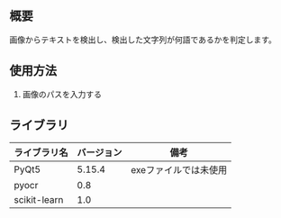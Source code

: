 ## 概要
画像からテキストを検出し、検出した文字列が何語であるかを判定します。

## 使用方法
1. 画像のパスを入力する

## ライブラリ
|  ライブラリ名  |  バージョン  |  備考  |
| ---- | ---- | ---- |
|  PyQt5  |  5.15.4  |  exeファイルでは未使用  |
|  pyocr  |  0.8  |    |
|  scikit-learn  |  1.0  |    |
